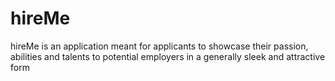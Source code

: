 hireMe
======
hireMe is an application meant for applicants to showcase their passion, abilities and talents to potential employers in a generally sleek and attractive form
